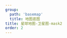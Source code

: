```yaml
---
group:
  path: 'basemap'
  title: 地图底图
title: 星球地图-卫星图-mask2
order: 2
---
```



<code src="./demos/mask2.tsx"></code>